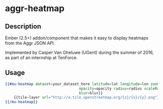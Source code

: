 # aggr-heatmap

## Description
Ember (2.5+) addon/component that makes it easy to display heatmaps from the Aggr JSON API.

Implemented by Casper Van Gheluwe (UGent) during the summer of 2016, as part of an internship at TenForce.

## Usage
```handlebars
{{#mu-heatmap dataset=your_dataset_here latitude=lat longitude=lon zoom=zoom
                                  opacity=opacity radius=radius scaleRadius=scaleRadius useLocalExtrema=localExtrema
                                  blur=blur}}
    {{tile-layer url="http://a.tile.openstreetmap.org/{z}/{x}/{y}.png"}}
{{/mu-heatmap}}
```